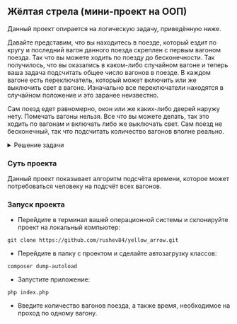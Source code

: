 ## Жёлтая стрела (мини-проект на ООП)

Данный проект опирается на логическую задачу, приведённую ниже.

Давайте представим, что вы находитесь в поезде, который ездит по кругу и последний вагон данного поезда скреплен с первым вагоном поезда. Так что вы можете ходить по поезду до бесконечности. Так получилось, что вы оказались в каком-либо случайном вагоне и теперь ваша задача подсчитать общее число вагонов в поезде. В каждом вагоне есть переключатель, который может включить или же выключить свет в вагоне. Изначально все переключатели находятся в случайном положение и это заранее неизвестно.

Сам поезд едет равномерно, окон или же каких-либо дверей наружу нету. Помечать вагоны нельзя. Все что вы можете делать, так это ходить по вагонам и включать либо же выключать свет. Сам поезд не бесконечный, так что подсчитать количество вагонов вполне реально.


<details>
  <summary>Решение задачи</summary>
   В вагоне, в котором вы оказались включите или же выключите свет, если он уже был включен. Теперь начните идти по поезду, при этом не забывайте считать те вагоны, которые вы уже прошли. Если вы попадаете в вагон, где горит свет (вы вначале включили свет в своем вагоне), то выключаете свет и идете обратно столько же вагонов, сколько шли до этого вагона. Теперь когда вы вернулись в точку откуда начали вы можете посмотреть на свет. Если он выключился значит вы прошли полный круг и выключили свет, если нет, то повторите все заново. Пройдите в обратную сторону, выключите свет, потом назад и если теперь свет погас, то вы можете ответить какое количество вагонов в этом поезде. Таким образом повторяя это действие вы сможете добиться нужного результата.
</details>

### Суть проекта 
Данный проект показывает алгоритм подсчёта времени, которое может потребоваться человеку на подсчёт всех вагонов. 

### Запуск проекта
- Перейдите в терминал вашей операционной системы и склонируйте проект на локальный компьютер:
```console
git clone https://github.com/rushev84/yellow_arrow.git
```

- Перейдите в папку с проектом и сделайте автозагрузку классов:
```console
composer dump-autoload
```

- Запустите приложение:
```console
php index.php
```

- Введите количество вагонов поезда, а также время, необходимое на проход по одному вагону.